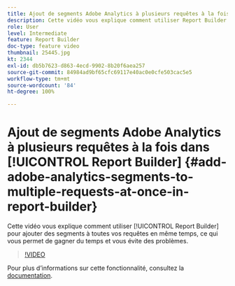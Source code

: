 ```yaml
---
title: Ajout de segments Adobe Analytics à plusieurs requêtes à la fois dans Report Builder
description: Cette vidéo vous explique comment utiliser Report Builder pour ajouter des segments à toutes vos requêtes en même temps, ce qui vous permet de gagner du temps et vous évite des problèmes.
role: User
level: Intermediate
feature: Report Builder
doc-type: feature video
thumbnail: 25445.jpg
kt: 2344
exl-id: db5b7623-d863-4ecd-9902-8b20f6aea257
source-git-commit: 84984ad9bf65cfc69117e40ac0e0cfe503cac5e5
workflow-type: tm+mt
source-wordcount: '84'
ht-degree: 100%

---
```


# Ajout de segments Adobe Analytics à plusieurs requêtes à la fois dans [!UICONTROL Report Builder] {#add-adobe-analytics-segments-to-multiple-requests-at-once-in-report-builder}

Cette vidéo vous explique comment utiliser [!UICONTROL Report Builder] pour ajouter des segments à toutes vos requêtes en même temps, ce qui vous permet de gagner du temps et vous évite des problèmes.

>[!VIDEO](https://video.tv.adobe.com/v/40101/?quality=12&learn=on&captions=fre_fr)

Pour plus dʼinformations sur cette fonctionnalité, consultez la [documentation](https://experienceleague.adobe.com/docs/analytics/analyze/report-builder/home.html?lang=fr).

